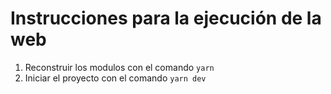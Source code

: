 # Instrucciones para la ejecución de la web
1. Reconstruir los modulos con el comando `yarn`
2. Iniciar el proyecto con el comando `yarn dev`